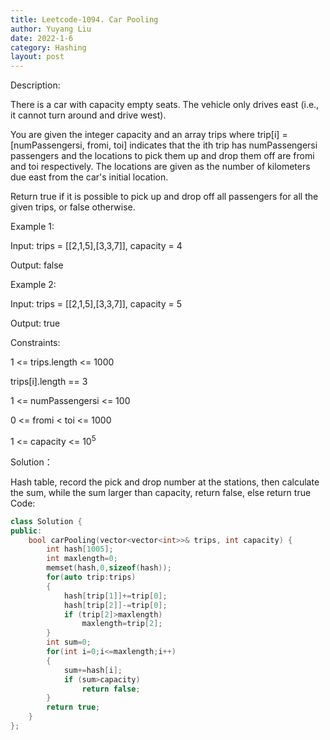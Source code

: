 ```yaml
---
title: Leetcode-1094. Car Pooling
author: Yuyang Liu
date: 2022-1-6
category: Hashing
layout: post
---
```


Description:

There is a car with capacity empty seats. The vehicle only drives east (i.e., it cannot turn around and drive west).

You are given the integer capacity and an array trips where trip[i] = [numPassengersi, fromi, toi] indicates that the ith trip has numPassengersi passengers and the locations to pick them up and drop them off are fromi and toi respectively. The locations are given as the number of kilometers due east from the car's initial location.

Return true if it is possible to pick up and drop off all passengers for all the given trips, or false otherwise.


 
Example 1:

Input: trips = [[2,1,5],[3,3,7]], capacity = 4

Output: false

Example 2:

Input: trips = [[2,1,5],[3,3,7]], capacity = 5

Output: true
 
 

Constraints:

1 <= trips.length <= 1000

trips[i].length == 3

1 <= numPassengersi <= 100

0 <= fromi < toi <= 1000

1 <= capacity <= 10<sup>5</sup>

Solution：

Hash table, record the pick and drop number at the stations, then calculate the sum, while the sum larger than capacity, return false, else return true 
Code: 

``` c++
class Solution {
public:
    bool carPooling(vector<vector<int>>& trips, int capacity) {
        int hash[1005];
        int maxlength=0;
        memset(hash,0,sizeof(hash));
        for(auto trip:trips)
        {
            hash[trip[1]]+=trip[0];
            hash[trip[2]]-=trip[0];
            if (trip[2]>maxlength)
                maxlength=trip[2];
        }
        int sum=0;
        for(int i=0;i<=maxlength;i++)
        {
            sum+=hash[i];
            if (sum>capacity)
                return false;
        }
        return true;
    }
};
```
